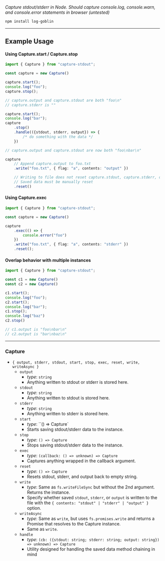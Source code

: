 *Capture stdout/stderr in Node.  Should capture console.log, console.warn, and
console.error statements in browser (untested)*

```sh
npm install log-goblin
```

---

## Example Usage

#### Using Capture.start / Capture.stop

```typescript
import { Capture } from "capture-stdout";

const capture = new Capture()

capture.start();
console.log("foo");
capture.stop();

// capture.output and capture.stdout are both "foo\n"
// capture.stderr is ""

capture.start();
console.log("bar");
capture
    .stop()
    .handle(({stdout, stderr, output}) => {
        /* do something with the data */
    })

// capture.output and capture.stdout are now both "foo\nbar\n"

capture
    // Append capture.output to foo.txt
    .write("foo.txt", { flag: "a", contents: "output" })

    // Writing to file does not reset capture.stdout, capture.stderr, or capture.output
    // Saved data must be manually reset
    .reset()
```

#### Using Capture.exec

```typescript
import { Capture } from "capture-stdout";

const capture = new Capture()

capture
    .exec(() => {
        console.error("foo")
    })
    .write("foo.txt", { flag: "a", contents: "stderr" })
    .reset();
```

#### Overlap behavior with multiple instances

```typescript
import { Capture } from "capture-stdout";

const c1 = new Capture()
const c2 = new Capture()

c1.start();
console.log("foo");
c2.start();
console.log("bar");
c1.stop();
console.log("baz")
c2.stop()

// c1.output is "foo\nbar\n"
// c2.output is "bar\nbaz\n"

```

---

### Capture

- `{ output, stderr, stdout, start, stop, exec, reset, write, writeAsync }`
    - `output`
        - *type*: `string`
        - Anything written to stdout or stderr is stored here.
    - `stdout`
        - *type*: `string`
        - Anything written to stdout is stored here.
    - `stderr`
        - *type*: `string`
        - Anything written to stderr is stored here.
    - `start`
        - *type*: ``() => Capture`
        - Starts saving stdout/stderr data to the instance.
    - `stop`
        - *type*: `() => Capture`
        - Stops saving stdout/stderr data to the instance.
    - `exec`
        - *type*: `(callback: () => unknown) => Capture`
        - Captures anything wrapped in the callback argument.
    - `reset`
        - *type*: `() => Capture`
        - Resets stdout, stderr, and output back to empty string.
    - `write`
        - *type*: Same as `fs.writeFileSync` but without the 2nd argument.
          Returns the instance.
        - Specify whether saved `stdout`, `stderr`, or `output` is written to the file
          with the `{ contents: "stdout" | "stderr" | "output" }` option.
    - `writeAsync`
        - *type*:  Same as `write`, but uses `fs.promises.write` and returns a
          Promise that resolves to the Capture instance.
        - Same as `write`.
    - `handle`
        - *type*: `(cb: ({stdout: string; stderr: string; output: string}) => unknown) => Capture`
        - Utility designed for handling the saved data method chaining in mind












